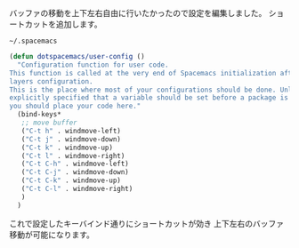 バッファの移動を上下左右自由に行いたかったので設定を編集しました。
ショートカットを追加します。

```console
~/.spacemacs
```

```lisp
(defun dotspacemacs/user-config ()
  "Configuration function for user code.
This function is called at the very end of Spacemacs initialization after
layers configuration.
This is the place where most of your configurations should be done. Unless it is
explicitly specified that a variable should be set before a package is loaded,
you should place your code here."
  (bind-keys*
   ;; move buffer
   ("C-t h" . windmove-left)
   ("C-t j" . windmove-down)
   ("C-t k" . windmove-up)
   ("C-t l" . windmove-right)
   ("C-t C-h" . windmove-left)
   ("C-t C-j" . windmove-down)
   ("C-t C-k" . windmove-up)
   ("C-t C-l" . windmove-right)
   )
  )
```

これで設定したキーバインド通りにショートカットが効き
上下左右のバッファ移動が可能になります。
